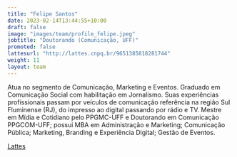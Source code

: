 ```yaml
---
title: "Felipe Santos"
date: 2023-02-14T13:44:55+10:00
draft: false
image: "images/team/profile_felipe.jpeg"
jobtitle: "Doutorando (Comunicação, UFF)"
promoted: false
lattesurl: "http://lattes.cnpq.br/9651385818281744"
weight: 11
layout: team
---
```


Atua no segmento de Comunicação, Marketing e Eventos. Graduado em Comunicação Social com habilitação em Jornalismo. Suas experiências profissionais passam por veículos de comunicação referência na região Sul Fluminense (RJ), do impresso ao digital passando por rádio e TV. Mestre em Mídia e Cotidiano pelo PPGMC-UFF e Doutorando em Comunicação PPGCOM-UFF; possui MBA em Administração e Marketing; Comunicação Pública; Marketing, Branding e Experiência Digital; Gestão de Eventos.

<a href="http://lattes.cnpq.br/9651385818281744">Lattes</a>

